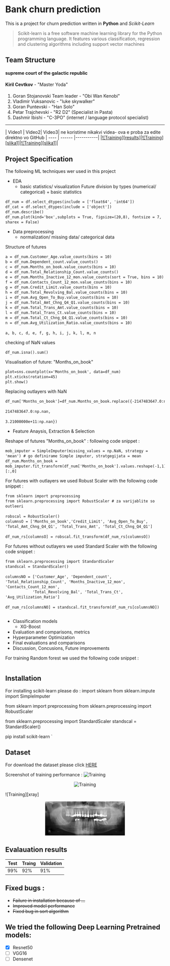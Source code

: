 # Bank churn prediction
This is a project for churn prediction written in **Python** and *Scikit-Learn* 


> Scikit-learn is a free software machine learning library for the Python programming language. It features various classification, regression and clustering algorithms including support vector machines
## Team Structure

#### supreme court of the galactic republic
  **Kiril Cevtkov** - "Master Yoda"

#### 
1. Goran Stojanovski Team leader - "Obi Wan Kenobi"
2. Vladimir Vuksanovic           - "luke skywalker"
3. Goran Puntevski  - "Han Solo"
4. Petar Trajchevski  - "R2 D2" (Specialist in Pasta)
5. Dashmir Ibishi  - "C-3PO" (internet / language protocol specialist)
---

| Video1 | Video2| Video3| ne koristime nikakvi videa- ova e proba za edite direktno vo GitHub
| ---- | ------ |-----------|
|[![Training][results]](https://www.youtube.com/watch?v=2b2LPtljqdA)|[![Training][slika1]](https://www.youtube.com/watch?v=2b2LPtljqdA)|[![Training][slika1]](https://www.youtube.com/watch?v=2b2LPtljqdA)|
## Project Specification
The following ML techniques wer used in this project
- EDA
  - basic statistics/ visualization 
Future division by types (numerical/ categorical) + basic statistics
```
df_num = df.select_dtypes(include = ['float64', 'int64'])
df_cat = df.select_dtypes(include = ['object'])
df_num.describe()
df_num.plot(kind='box',subplots = True, figsize=(20,8), fontsize = 7, sharex = False)
```

- Data preprocessing
  - normalization/ missing data/ categorical data

Structure of futures
```
a = df_num.Customer_Age.value_counts(bins = 10)
b = df_num.Dependent_count.value_counts()
c = df_num.Months_on_book.value_counts(bins = 10)
d = df_num.Total_Relationship_Count.value_counts()
e = df_num.Months_Inactive_12_mon.value_counts(sort = True, bins = 10)
f = df_num.Contacts_Count_12_mon.value_counts(bins = 10)
g = df_num.Credit_Limit.value_counts(bins = 10)
h = df_num.Total_Revolving_Bal.value_counts(bins = 10)
i = df_num.Avg_Open_To_Buy.value_counts(bins = 10)
j = df_num.Total_Amt_Chng_Q4_Q1.value_counts(bins = 10)
k = df_num.Total_Trans_Amt.value_counts(bins = 10)
l = df_num.Total_Trans_Ct.value_counts(bins = 10)
m = df_num.Total_Ct_Chng_Q4_Q1.value_counts(bins = 10)
n = df_num.Avg_Utilization_Ratio.value_counts(bins = 10)

a, b, c, d, e, f, g, h, i, j, k, l, m, n
```
checking of NaN values
```
df_num.isna().sum()
```

Visualisation of future: "Months_on_book"
```
plot=sns.countplot(x='Months_on_book', data=df_num)
plt.xticks(rotation=45)
plt.show()
```
Replacing outlayers with NaN
```
df_num['Months_on_book']=df_num.Months_on_book.replace({-2147483647.0:np.nan,
                                                       2147483647.0:np.nan,
                                                       3.21000000e+11:np.nan})
```
- Feature Anaysis, Extraction & Selection

Reshape of futures "Months_on_book" : following code snippet :
```
mob_imputer = SimpleImputer(missing_values = np.NaN, strategy = 'mean') # go definirame Simple imputer, stratgegijata = mean
df_num.Months_on_book = mob_imputer.fit_transform(df_num['Months_on_book'].values.reshape(-1,1))[:,0]
```

For futures with outlayers we used Robust Scaler with the following code snippet :
```
from sklearn import preprocessing
from sklearn.preprocessing import RobustScaler # za varijablite so outleeri

robscal = RobustScaler()
columnsO = ['Months_on_book','Credit_Limit', 'Avg_Open_To_Buy', 'Total_Amt_Chng_Q4_Q1', 'Total_Trans_Amt', 'Total_Ct_Chng_Q4_Q1']
    
df_num_rs[columnsO] = robscal.fit_transform(df_num_rs[columnsO])
```

For futures without outlayers we used Standard Scaler with the following code snippet :
```
from sklearn.preprocessing import StandardScaler 
standscal = StandardScaler()

columnsNO = ['Customer_Age', 'Dependent_count', 'Total_Relationship_Count', 'Months_Inactive_12_mon', 'Contacts_Count_12_mon',
            'Total_Revolving_Bal', 'Total_Trans_Ct', 'Avg_Utilization_Ratio']

df_num_rs[columnsNO] = standscal.fit_transform(df_num_rs[columnsNO])
```

```

```
- Classification models
  - XG-Boost
- Evaluation and comparisons, metrics
- Hyperparameter Optimization
- Final evaluations and comparisons
- Discussion, Concusions, Future improvements

For training Random forest we used the following code snippet :

```

```


## Installation
For installing scikit-learn please do :
import sklearn
from sklearn.impute import SimpleImputer


from sklearn import preprocessing
from sklearn.preprocessing import RobustScaler

from sklearn.preprocessing import StandardScaler 
standscal = StandardScaler()

pip install scikit-learn
`


## Dataset

For download the dataset please click [HERE](http://google.com)

Screenshot of training performance : 
![Training](https://www.researchgate.net/profile/Atanu-Kumar-Paul/publication/321382145/figure/fig5/AS:579337981054986@1515136346983/Neural-network-training-validation-and-test-plot-for-the-output-response-Oxirane.png)

<p align = "center">
<img src="https://www.researchgate.net/profile/Tapash-Sarkar/publication/327720895/figure/fig3/AS:672135315996676@1537260955913/Neural-network-training-performance-plot-with-best-validation.png" alt = "Training" width="50%" height="50%"/>
</p>

![Training][xray]

<p align = "center">
<img src="documention/doc1.png" alt = "Training" width="50%" height="50%"/>
</p>



## Evalauation results

| Test | Traing | Validation|
| ---- | ------ |-----------|
| 99% | 92% |91%     |



## Fixed bugs :
- ~~Failure in installation because of ...~~
- ~~Improved model performance~~
- ~~Fixed bug in sort algorithm~~

## We tried the following Deep Learning Pretrained models:
- [x] Resnet50
- [ ] VGG16
- [ ] Densenet
